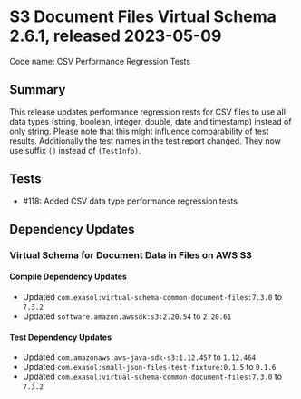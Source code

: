 # S3 Document Files Virtual Schema 2.6.1, released 2023-05-09

Code name: CSV Performance Regression Tests

## Summary

This release updates performance regression rests for CSV files to use all data types (string, boolean, integer, double, date and timestamp) instead of only string. Please note that this might influence comparability of test results. Additionally the test names in the test report changed. They now use suffix `()` instead of `(TestInfo)`.

## Tests

* #118: Added CSV data type performance regression tests

## Dependency Updates

### Virtual Schema for Document Data in Files on AWS S3

#### Compile Dependency Updates

* Updated `com.exasol:virtual-schema-common-document-files:7.3.0` to `7.3.2`
* Updated `software.amazon.awssdk:s3:2.20.54` to `2.20.61`

#### Test Dependency Updates

* Updated `com.amazonaws:aws-java-sdk-s3:1.12.457` to `1.12.464`
* Updated `com.exasol:small-json-files-test-fixture:0.1.5` to `0.1.6`
* Updated `com.exasol:virtual-schema-common-document-files:7.3.0` to `7.3.2`
